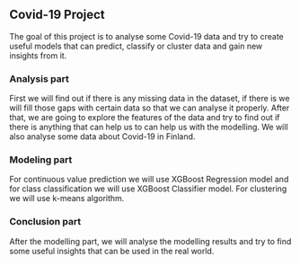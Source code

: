 ## Covid-19 Project
The goal of this project is to analyse some Covid-19 data and try to create useful models that can predict, classify or cluster data and gain new insights from it.

### Analysis part
First we will find out if there is any missing data in the dataset, if there is we will fill those gaps with certain data so that we can analyse it properly. After that, we are going to explore the features of the data and try to find out if there is anything that can help us to
can help us with the modelling. We will also analyse some data about Covid-19 in Finland.

### Modeling part
For continuous value prediction we will use XGBoost Regression model and for class classification we will use XGBoost Classifier model. For clustering we
will use k-means algorithm.

### Conclusion part
After the modelling part, we will analyse the modelling results and try to find some useful insights that can be used in the real world. 

